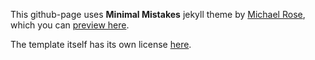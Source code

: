 This github-page uses **Minimal Mistakes** jekyll theme by [Michael Rose](https://github.com/mmistakes), which you
can [preview here](https://mmistakes.github.io/minimal-mistakes/).

The template itself has its own license [here](https://github.com/mmistakes/minimal-mistakes/blob/master/LICENSE).
